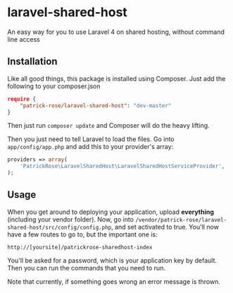 laravel-shared-host
===================

An easy way for you to use Laravel 4 on shared hosting, without command line access

Installation
------------

Like all good things, this package is installed using Composer. Just add the
following to your composer.json

```json
require {
    "patrick-rose/laravel-shared-host": "dev-master"
}
```

Then just run `composer update` and Composer will do the heavy lifting.

Then you just need to tell Laravel to load the files. Go into `app/config/app.php`
and add this to your provider's array:

```php
providers => array(
    'PatrickRose\LaravelSharedHost\LaravelSharedHostServiceProvider',
);
```

Usage
-----

When you get around to deploying your application, upload **everything** (including
your vendor folder). Now, go into
`/vendor/patrick-rose/laravel-shared-host/src/config/config.php`, and set activated
to true. You'll now have a few routes to go to, but the important one is:

```
http://[yoursite]/patrickrose-sharedhost-index
```

You'll be asked for a password, which is your application key by default. Then you
can run the commands that you need to run.

Note that currently, if something goes wrong an error message is thrown. 
